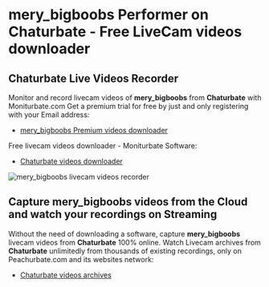 # mery_bigboobs Performer on Chaturbate - Free LiveCam videos downloader

## Chaturbate Live Videos Recorder

Monitor and record livecam videos of **mery_bigboobs** from **Chaturbate** with Moniturbate.com
Get a premium trial for free by just and only registering with your Email address:
* [mery_bigboobs Premium videos downloader](https://moniturbate.com/request-demo-licence-key.html)

Free livecam videos downloader - Moniturbate Software:
* [Chaturbate videos downloader](https://moniturbate.com/moniturbate-download-software.html)

![mery_bigboobs livecam videos recorder](https://peachurnet.com/templates/moniturbate-software.png)


## Capture mery_bigboobs videos from the Cloud and watch your recordings on Streaming

Without the need of downloading a software, capture **mery_bigboobs** livecam videos from **Chaturbate** 100% online.
Watch Livecam archives from **Chaturbate** unlimitedly from thousands of existing recordings, only on Peachurbate.com and its websites network:
* [Chaturbate videos archives](https://peachurnet.com/)
